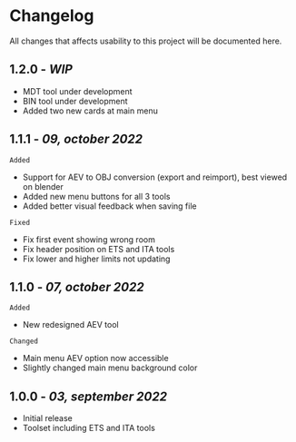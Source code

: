 # Changelog
All changes that affects usability to this project will be documented here.
## 1.2.0 - *WIP*
 - MDT tool under development
 - BIN tool under development
 - Added two new cards at main menu
## 1.1.1 - *09, october 2022*
`Added`
- Support for AEV to OBJ conversion (export and reimport), best viewed on blender
- Added new menu buttons for all 3 tools 
- Added better visual feedback when saving file

`Fixed`
- Fix first event showing wrong room 
- Fix header position on ETS and ITA tools
- Fix lower and higher limits not updating
## 1.1.0 - *07, october 2022*
`Added`
- New redesigned AEV tool

`Changed`
- Main menu AEV option now accessible
- Slightly changed main menu background color
## 1.0.0 - *03, september 2022*

- Initial release
- Toolset including ETS and ITA tools
